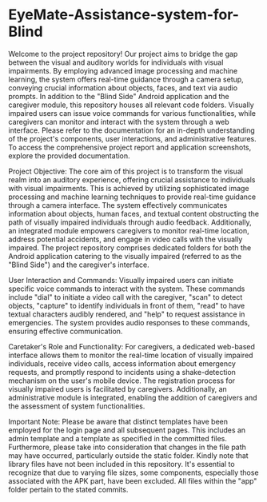 # EyeMate-Assistance-system-for-Blind
Welcome to the project repository! Our project aims to bridge the gap between the visual and auditory worlds for individuals with visual impairments. By employing advanced image processing and machine learning, the system offers real-time guidance through a camera setup, conveying crucial information about objects, faces, and text via audio prompts. In addition to the "Blind Side" Android application and the caregiver module, this repository houses all relevant code folders. Visually impaired users can issue voice commands for various functionalities, while caregivers can monitor and interact with the system through a web interface. Please refer to the documentation for an in-depth understanding of the project's components, user interactions, and administrative features. To access the comprehensive project report and application screenshots, explore the provided documentation.

Project Objective:
The core aim of this project is to transform the visual realm into an auditory experience, offering crucial assistance to individuals with visual impairments. This is achieved by utilizing sophisticated image processing and machine learning techniques to provide real-time guidance through a camera interface. The system effectively communicates information about objects, human faces, and textual content obstructing the path of visually impaired individuals through audio feedback. Additionally, an integrated module empowers caregivers to monitor real-time location, address potential accidents, and engage in video calls with the visually impaired. The project repository comprises dedicated folders for both the Android application catering to the visually impaired (referred to as the "Blind Side") and the caregiver's interface.

User Interaction and Commands:
Visually impaired users can initiate specific voice commands to interact with the system. These commands include "dial" to initiate a video call with the caregiver, "scan" to detect objects, "capture" to identify individuals in front of them, "read" to have textual characters audibly rendered, and "help" to request assistance in emergencies. The system provides audio responses to these commands, ensuring effective communication.

Caretaker's Role and Functionality:
For caregivers, a dedicated web-based interface allows them to monitor the real-time location of visually impaired individuals, receive video calls, access information about emergency requests, and promptly respond to incidents using a shake-detection mechanism on the user's mobile device. The registration process for visually impaired users is facilitated by caregivers. Additionally, an administrative module is integrated, enabling the addition of caregivers and the assessment of system functionalities.

Important Note:
Please be aware that distinct templates have been employed for the login page and all subsequent pages. This includes an admin template and a template as specified in the committed files. Furthermore, please take into consideration that changes in the file path may have occurred, particularly outside the static folder. Kindly note that library files have not been included in this repository. It's essential to recognize that due to varying file sizes, some components, especially those associated with the APK part, have been excluded.  All files within the "app" folder pertain to the stated commits.

